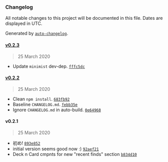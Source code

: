 ### Changelog

All notable changes to this project will be documented in this file. Dates are displayed in UTC.

Generated by [`auto-changelog`](https://github.com/CookPete/auto-changelog).

#### [v0.2.3](https://github.com/tehdarthvid/tehdarthvid.github.io/compare/v0.2.2...v0.2.3)

> 25 March 2020

- Update `minimist` dev-dep. [`fffc5dc`](https://github.com/tehdarthvid/tehdarthvid.github.io/commit/fffc5dc3911eea40dfa485ef5aad88548e49dcea)

#### [v0.2.2](https://github.com/tehdarthvid/tehdarthvid.github.io/compare/v0.2.1...v0.2.2)

> 25 March 2020

- Clean `npm install`. [`683fb92`](https://github.com/tehdarthvid/tehdarthvid.github.io/commit/683fb9277e208ffbd7f3bcc9e667e4e584e78d31)
- Baseline `CHANGELOG.md`. [`febb35e`](https://github.com/tehdarthvid/tehdarthvid.github.io/commit/febb35e4342c26efa1b7c2fb3e5825f4b8c34dd2)
- Ignore `CHANGELOG.md` in auto-build. [`0e64968`](https://github.com/tehdarthvid/tehdarthvid.github.io/commit/0e6496868e7b67420f3f477a16a55097e717ce9c)

#### v0.2.1

> 25 March 2020

- 初め! [`893e852`](https://github.com/tehdarthvid/tehdarthvid.github.io/commit/893e8521243a4fc9e69ec2454963da73871b9586)
- initial version seems good now :) [`92aef21`](https://github.com/tehdarthvid/tehdarthvid.github.io/commit/92aef217474e6d85214090434bfd4ec46a6d94ef)
- Deck n Card cmpnts for new "recent finds" section [`b834d10`](https://github.com/tehdarthvid/tehdarthvid.github.io/commit/b834d10ee03c51d1414d41830dc8d19fa1383cce)
